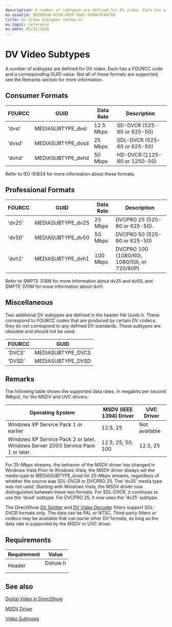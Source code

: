 ```yaml
---
description: A number of subtypes are defined for DV video. Each has a FOURCC code and a corresponding GUID value. Not all of these formats are supported; see the Remarks section for more information.
ms.assetid: d8390bd4-0339-4955-992c-92b8c9f6bf88
title: DV Video Subtypes (Dshow.h)
ms.topic: reference
ms.date: 05/31/2018
---
```


# DV Video Subtypes

A number of subtypes are defined for DV video. Each has a FOURCC code and a corresponding GUID value. Not all of these formats are supported; see the Remarks section for more information.

## Consumer Formats



| FOURCC | GUID               | Data Rate | Description                  |
|--------|--------------------|-----------|------------------------------|
| 'dvsl' | MEDIASUBTYPE\_dvsl | 12.5 Mbps | SD-DVCR (525-60 or 625-50)   |
| 'dvsd' | MEDIASUBTYPE\_dvsd | 25 Mbps   | SDL-DVCR (525-60 or 625-50)  |
| 'dvhd' | MEDIASUBTYPE\_dvhd | 50 Mbps   | HD-DVCR (1125-60 or 1250-50) |



 

Refer to IEC-61834 for more information about these formats.

## Professional Formats



| FOURCC | GUID               | Data Rate | Description                                 |
|--------|--------------------|-----------|---------------------------------------------|
| 'dv25' | MEDIASUBTYPE\_dv25 | 25 Mbps   | DVCPRO 25 (525-60 or 625-50).               |
| 'dv50' | MEDIASUBTYPE\_dv50 | 50 Mbps   | DVCPRO 50 (525-60 or 625-50)                |
| 'dvh1' | MEDIASUBTYPE\_dvh1 | 100 Mbps  | DVCPRO 100 (1080/60i, 1080/50i, or 720/60P) |



 

Refer to SMPTE 314M for more information about dv25 and dv50, and SMPTE 370M for more information about dvh1.

## Miscellaneous

Two additional DV subtypes are defined in the header file Uuids.h. These correspond to FOURCC codes that are produced by certain DV codecs; they do not correspond to any defined DV standards. These subtypes are obsolete and should not be used.



| FOURCC | GUID               |
|--------|--------------------|
| 'DVCS' | MEDIASUBTYPE\_DVCS |
| 'DVSD' | MEDIASUBTYPE\_DVSD |



 

## Remarks

The following table shows the supported data rates, in megabits per second (Mbps), for the MSDV and UVC drivers.



| Operating System                                                                 | MSDV (IEEE 1394) Driver | UVC Driver    |
|----------------------------------------------------------------------------------|-------------------------|---------------|
| Windows XP Service Pack 1 or earlier                                             | 12.5, 25                | Not available |
| Windows XP Service Pack 2 or later, Windows Server 2003 Service Pack 1 or later. | 12.5, 25, 50, 100       | 12.5, 25      |



 

For 25-Mbps streams, the behavior of the MSDV driver has changed in Windows Vista Prior to Windows Vista, the MSDV driver always set the media type to MEDIASUBTYPE\_dvsd for 25-Mbps streams, regardless of whether the source was SDL-DVCR or DVCPRO 25. The 'dv25' media type was not used. Starting with Windows Vista, the MSDV driver now distinguishes between these two formats. For SDL-DVCR, it continues to use the 'dvsd' subtype. For DVCPRO 25, it now uses the 'dv25' subtype.

The DirectShow [DV Splitter](dv-splitter-filter.md) and [DV Video Decoder](dv-video-decoder-filter.md) filters support SDL-DVCR formats only. The data can be PAL or NTSC. Third-party filters or codecs may be available that can parse other DV formats, as long as the data rate is supported by the MSDV or UVC driver.

## Requirements



| Requirement | Value |
|-------------------|------------------------------------------------------------------------------------|
| Header<br/> | <dl> <dt>Dshow.h</dt> </dl> |



## See also

<dl> <dt>

[Digital Video in DirectShow](digital-video-in-directshow.md)
</dt> <dt>

[MSDV Driver](msdv-driver.md)
</dt> <dt>

[Video Subtypes](video-subtypes.md)
</dt> </dl>

 

 




